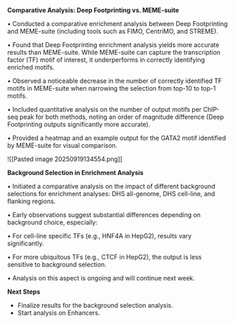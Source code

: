 
**Comparative Analysis: Deep Footprinting vs. MEME-suite**

• Conducted a comparative enrichment analysis between Deep Footprinting and MEME-suite (including tools such as FIMO, CentriMO, and STREME).

• Found that Deep Footprinting enrichment analysis yields more accurate results than MEME-suite. While MEME-suite can capture the transcription factor (TF) motif of interest, it underperforms in correctly identifying enriched motifs.

• Observed a noticeable decrease in the number of correctly identified TF motifs in MEME-suite when narrowing the selection from top-10 to top-1 motifs.

• Included quantitative analysis on the number of output motifs per ChIP-seq peak for both methods, noting an order of magnitude difference (Deep Footprinting outputs significantly more accurate).

• Provided a heatmap and an example output for the GATA2 motif identified by MEME-suite for visual comparison.

![[Pasted image 20250919134554.png]]

**Background Selection in Enrichment Analysis**

• Initiated a comparative analysis on the impact of different background selections for enrichment analyses: DHS all-genome, DHS cell-line, and flanking regions.

• Early observations suggest substantial differences depending on background choice, especially:

• For cell-line specific TFs (e.g., HNF4A in HepG2), results vary significantly.

• For more ubiquitous TFs (e.g., CTCF in HepG2), the output is less sensitive to background selection.

• Analysis on this aspect is ongoing and will continue next week.




**Next Steps**

- Finalize results for the background selection analysis.
- Start analysis on Enhancers. 